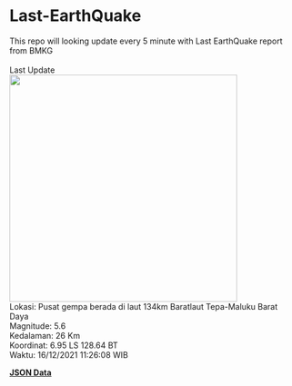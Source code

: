 # Last-EarthQuake
This repo will looking update every 5 minute with Last EarthQuake report from BMKG
<br>
<br>
Last Update
<br>
<img src="https://ews.bmkg.go.id/TEWS/data/20211216112608.mmi.jpg" width="400"/>
<br>
Lokasi: Pusat gempa berada di laut 134km Baratlaut Tepa-Maluku Barat Daya <br>
Magnitude: 5.6 <br>
Kedalaman: 26 Km <br>
Koordinat: 6.95 LS 128.64 BT <br>
Waktu: 16/12/2021 11:26:08 WIB <br>

<a href="./data/data.json">**JSON Data**</a>
